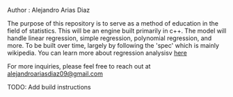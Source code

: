 Author : Alejandro Arias Diaz

The purpose of this repository is to serve as a method of education in the field of statistics. This will be an engine
built primarily in c++. The model will handle linear regression, simple regression, polynomial regression, and more. To be built over time,
largely by following the 'spec' which is mainly wikipedia. You can learn more about regression analysisv [here](https://en.wikipedia.org/wiki/Regression_analysis)

For more inquiries, please feel free to reach out at alejandroariasdiaz09@gmail.com

TODO: Add build instructions